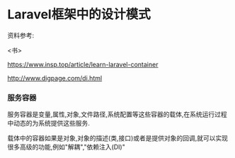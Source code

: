 # Laravel框架中的设计模式

资料参考:

&lt;书&gt;

https://www.insp.top/article/learn-laravel-container

http://www.digpage.com/di.html

### 服务容器

服务容器是变量,属性,对象,文件路径,系统配置等这些容器的载体,在系统运行过程中动态的为系统提供这些服务.

载体中的容器如果是对象,对象的描述\(类,接口\)或者是提供对象的回调,就可以实现很多高级的功能,例如"解耦","依赖注入\(DI\)"



